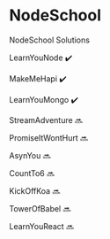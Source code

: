 # NodeSchool
NodeSchool Solutions


LearnYouNode :heavy_check_mark:

MakeMeHapi :heavy_check_mark:

LearnYouMongo :heavy_check_mark:

StreamAdventure :soon:

PromiseItWontHurt :soon:

AsynYou :soon:

CountTo6 :soon:

KickOffKoa :soon:

TowerOfBabel :soon:

LearnYouReact :soon:
